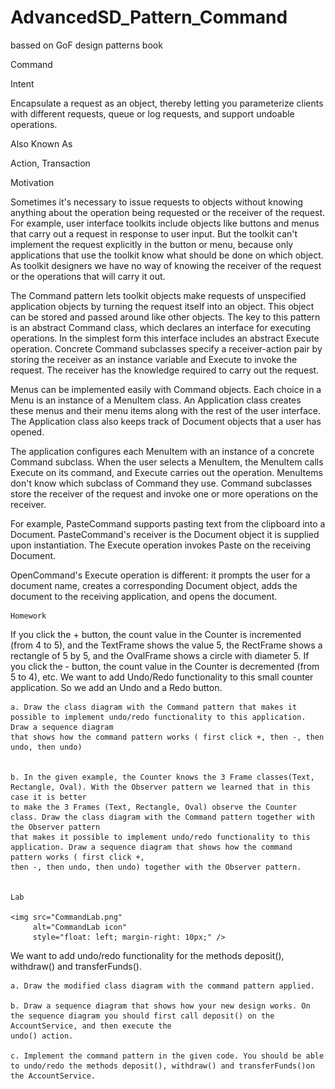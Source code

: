 # AdvancedSD_Pattern_Command
 bassed on GoF design patterns book

Command

Intent

Encapsulate a request as an object, thereby letting you parameterize clients with different requests, queue or log requests, and support undoable operations.

Also Known As

Action, Transaction

Motivation

Sometimes it's necessary to issue requests to objects without knowing anything about the operation being requested or the receiver of the request. For example, user interface toolkits include objects like buttons and menus that carry out a request in response to user input. But the toolkit can't implement the request explicitly in the button or menu, because only applications that use the toolkit know what should be done on which object. As toolkit designers we have no way of knowing the receiver of the request or the operations that will carry it out.

The Command pattern lets toolkit objects make requests of unspecified application objects by turning the request itself into an object. This object can be stored and passed around like other objects. The key to this pattern is an abstract Command class, which declares an interface for executing operations. In the simplest form this interface includes an abstract Execute operation. Concrete Command subclasses specify a receiver-action pair by storing the receiver as an instance variable and Execute to invoke the request. The receiver has the knowledge required to carry out the request.

Menus can be implemented easily with Command objects. Each choice in a Menu is an instance of a MenuItem class. An Application class creates these menus and their menu items along with the rest of the user interface. The Application class also keeps track of Document objects that a user has opened.

The application configures each MenuItem with an instance of a concrete Command subclass. When the user selects a MenuItem, the MenuItem calls Execute on its command, and Execute carries out the operation. MenuItems don't know which subclass of Command they use. Command subclasses store the receiver of the request and invoke one or more operations on the receiver.

For example, PasteCommand supports pasting text from the clipboard into a Document. PasteCommand's receiver is the Document object it is supplied upon instantiation. The Execute operation invokes Paste on the receiving Document.



OpenCommand's Execute operation is different: it prompts the user for a document name, creates a corresponding Document object, adds the document to the receiving application, and opens the document.


	Homework
If you click the + button, the count value in the Counter is incremented (from 4 to 5), and the TextFrame shows the value 5, the RectFrame shows a rectangle of 5 by 5, and the OvalFrame shows a circle with diameter 5. If you click the - button, the count value in the Counter is decremented (from 5 to 4), etc.
We want to add Undo/Redo functionality to this small counter application. So we add an Undo and a Redo button.
	
	a. Draw the class diagram with the Command pattern that makes it possible to implement undo/redo functionality to this application. Draw a sequence diagram 
	that shows how the command pattern works ( first click +, then -, then undo, then undo)
	

	b. In the given example, the Counter knows the 3 Frame classes(Text, Rectangle, Oval). With the Observer pattern we learned that in this case it is better 
	to make the 3 Frames (Text, Rectangle, Oval) observe the Counter class. Draw the class diagram with the Command pattern together with the Observer pattern 
	that makes it possible to implement undo/redo functionality to this application. Draw a sequence diagram that shows how the command pattern works ( first click +, 
	then -, then undo, then undo) together with the Observer pattern.
	

	Lab
	
	<img src="CommandLab.png"
	     alt="CommandLab icon"
	     style="float: left; margin-right: 10px;" />
We want to add undo/redo functionality for the methods deposit(), withdraw() and transferFunds().
	
	a. Draw the modified class diagram with the command pattern applied.

	b. Draw a sequence diagram that shows how your new design works. On the sequence diagram you should first call deposit() on the AccountService, and then execute the
	undo() action.

	c. Implement the command pattern in the given code. You should be able to undo/redo the methods deposit(), withdraw() and transferFunds()on the AccountService.